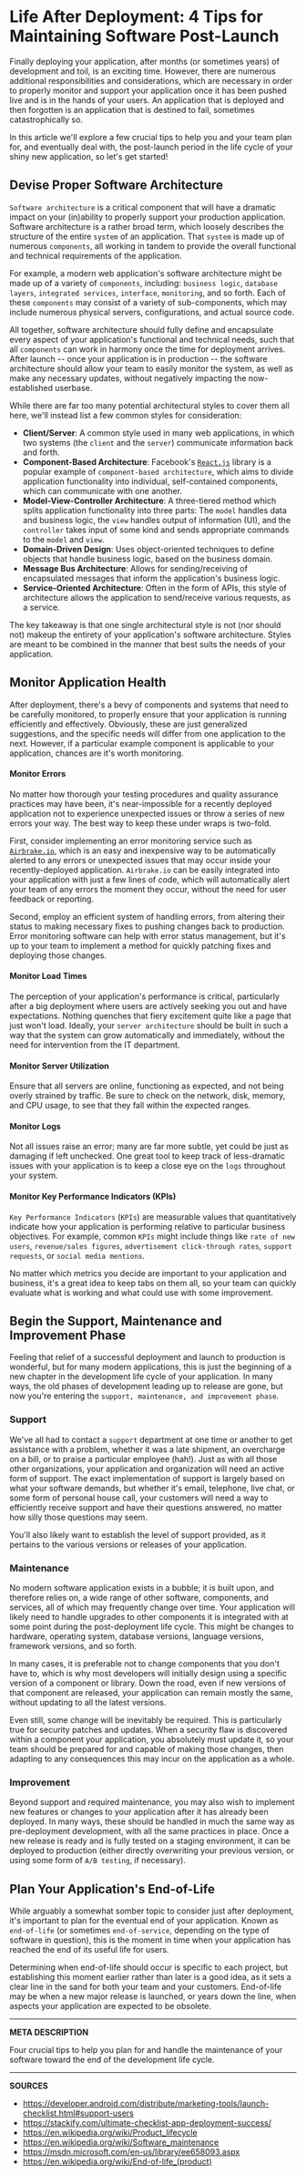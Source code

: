 # Life After Deployment: 4 Tips for Maintaining Software Post-Launch

Finally deploying your application, after months (or sometimes years) of development and toil, is an exciting time.  However, there are numerous additional responsibilities and considerations, which are necessary in order to properly monitor and support your application once it has been pushed live and is in the hands of your users.  An application that is deployed and then forgotten is an application that is destined to fail, sometimes catastrophically so.

In this article we'll explore a few crucial tips to help you and your team plan for, and eventually deal with, the post-launch period in the life cycle of your shiny new application, so let's get started!

## Devise Proper Software Architecture

`Software architecture` is a critical component that will have a dramatic impact on your (in)ability to properly support your production application.  Software architecture is a rather broad term, which loosely describes the structure of the entire `system` of an application.  That `system` is made up of numerous `components`, all working in tandem to provide the overall functional and technical requirements of the application.

For example, a modern web application's software architecture might be made up of a variety of `components`, including: `business logic`, `database layers`, `integrated services`, `interface`, `monitoring`, and so forth.  Each of these `components` may consist of a variety of sub-components, which may include numerous physical servers, configurations, and actual source code.

All together, software architecture should fully define and encapsulate every aspect of your application's functional and technical needs, such that all `components` can work in harmony once the time for deployment arrives.  After launch -- once your application is in production -- the software architecture should allow your team to easily monitor the system, as well as make any necessary updates, without negatively impacting the now-established userbase.

While there are far too many potential architectural styles to cover them all here, we'll instead list a few common styles for consideration:

- **Client/Server**: A common style used in many web applications, in which two systems (the `client` and the `server`) communicate information back and forth.
- **Component-Based Architecture**: Facebook's [`React.js`](https://facebook.github.io/react/) library is a popular example of `component-based architecture`, which aims to divide application functionality into individual, self-contained components, which can communicate with one another.
- **Model-View-Controller Architecture**: A three-tiered method which splits application functionality into three parts: The `model` handles data and business logic, the `view` handles output of information (UI), and the `controller` takes input of some kind and sends appropriate commands to the `model` and `view`.
- **Domain-Driven Design**: Uses object-oriented techniques to define objects that handle business logic, based on the business domain.
- **Message Bus Architecture**: Allows for sending/receiving of encapsulated messages that inform the application's business logic.
- **Service-Oriented Architecture**: Often in the form of APIs, this style of architecture allows the application to send/receive various requests, as a service.

The key takeaway is that one single architectural style is not (nor should not) makeup the entirety of your application's software architecture.  Styles are meant to be combined in the manner that best suits the needs of your application.

## Monitor Application Health

After deployment, there's a bevy of components and systems that need to be carefully monitored, to properly ensure that your application is running efficiently and effectively.  Obviously, these are just generalized suggestions, and the specific needs will differ from one application to the next.  However, if a particular example component is applicable to your application, chances are it's worth monitoring.

#### Monitor Errors

No matter how thorough your testing procedures and quality assurance practices may have been, it's near-impossible for a recently deployed application not to experience unexpected issues or throw a series of new errors your way.  The best way to keep these under wraps is two-fold.

First, consider implementing an error monitoring service such as [`Airbrake.io`](https://airbrake.io/), which is an easy and inexpensive way to be automatically alerted to any errors or unexpected issues that may occur inside your recently-deployed application.  `Airbrake.io` can be easily integrated into your application with just a few lines of code, which will automatically alert your team of any errors the moment they occur, without the need for user feedback or reporting.

Second, employ an efficient system of handling errors, from altering their status to making necessary fixes to pushing changes back to production.  Error monitoring software can help with error status management, but it's up to your team to implement a method for quickly patching fixes and deploying those changes.

#### Monitor Load Times

The perception of your application's performance is critical, particularly after a big deployment where users are actively seeking you out and have expectations.  Nothing quenches that fiery excitement quite like a page that just won't load.  Ideally, your `server architecture` should be built in such a way that the system can grow automatically and immediately, without the need for intervention from the IT department.

#### Monitor Server Utilization

Ensure that all servers are online, functioning as expected, and not being overly strained by traffic.  Be sure to check on the network, disk, memory, and CPU usage, to see that they fall within the expected ranges.

#### Monitor Logs

Not all issues raise an error; many are far more subtle, yet could be just as damaging if left unchecked.  One great tool to keep track of less-dramatic issues with your application is to keep a close eye on the `logs` throughout your system.

#### Monitor Key Performance Indicators (KPIs)

`Key Performance Indicators` (`KPIs`) are measurable values that quantitatively indicate how your application is performing relative to particular business objectives.  For example, common `KPIs` might include things like `rate of new users`, `revenue/sales figures`, `advertisement click-through rates`, `support requests`, or `social media mentions`.

No matter which metrics you decide are important to your application and business, it's a great idea to keep tabs on them all, so your team can quickly evaluate what is working and what could use with some improvement.

## Begin the Support, Maintenance and Improvement Phase

Feeling that relief of a successful deployment and launch to production is wonderful, but for many modern applications, this is just the beginning of a new chapter in the development life cycle of your application.  In many ways, the old phases of development leading up to release are gone, but now you're entering the `support, maintenance, and improvement phase`.

### Support

We've all had to contact a `support` department at one time or another to get assistance with a problem, whether it was a late shipment, an overcharge on a bill, or to praise a particular employee (hah!).  Just as with all those other organizations, your application and organization will need an active form of support.  The exact implementation of support is largely based on what your software demands, but whether it's email, telephone, live chat, or some form of personal house call, your customers will need a way to efficiently receive support and have their questions answered, no matter how silly those questions may seem.

You'll also likely want to establish the level of support provided, as it pertains to the various versions or releases of your application.

### Maintenance

No modern software application exists in a bubble; it is built upon, and therefore relies on, a wide range of other software, components, and services, all of which may frequently change over time.  Your application will likely need to handle upgrades to other components it is integrated with at some point during the post-deployment life cycle.  This might be changes to hardware, operating system, database versions, language versions, framework versions, and so forth.

In many cases, it is preferable not to change components that you don't have to, which is why most developers will initially design using a specific version of a component or library.  Down the road, even if new versions of that component are released, your application can remain mostly the same, without updating to all the latest versions.

Even still, some change will be inevitably be required.  This is particularly true for security patches and updates.  When a security flaw is discovered within a component your application, you absolutely must update it, so your team should be prepared for and capable of making those changes, then adapting to any consequences this may incur on the application as a whole.

### Improvement

Beyond support and required maintenance, you may also wish to implement new features or changes to your application after it has already been deployed.  In many ways, these should be handled in much the same way as pre-deployment development, with all the same practices in place.  Once a new release is ready and is fully tested on a staging environment, it can be deployed to production (either directly overwriting your previous version, or using some form of `A/B testing`, if necessary).

## Plan Your Application's End-of-Life

While arguably a somewhat somber topic to consider just after deployment, it's important to plan for the eventual end of your application.  Known as `end-of-life` (or sometimes `end-of-service`, depending on the type of software in question), this is the moment in time when your application has reached the end of its useful life for users.

Determining when end-of-life should occur is specific to each project, but establishing this moment earlier rather than later is a good idea, as it sets a clear line in the sand for both your team and your customers.  End-of-life may be when a new major release is launched, or years down the line, when aspects your application are expected to be obsolete.

---

__META DESCRIPTION__

Four crucial tips to help you plan for and handle the maintenance of your software toward the end of the development life cycle.

---

__SOURCES__

- https://developer.android.com/distribute/marketing-tools/launch-checklist.html#support-users
- https://stackify.com/ultimate-checklist-app-deployment-success/
- https://en.wikipedia.org/wiki/Product_lifecycle
- https://en.wikipedia.org/wiki/Software_maintenance
- https://msdn.microsoft.com/en-us/library/ee658093.aspx
- https://en.wikipedia.org/wiki/End-of-life_(product)